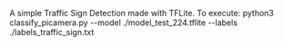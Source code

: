 A simple Traffic Sign Detection made with TFLite.
To execute:
python3 classify_picamera.py --model ./model_test_224.tflite --labels ./labels_traffic_sign.txt
